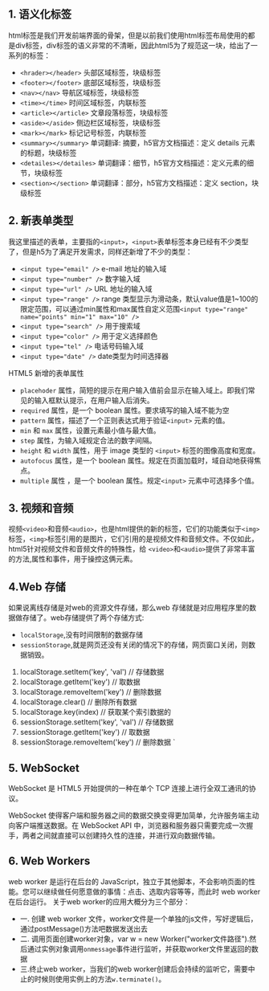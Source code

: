 ## 1. 语义化标签

html标签是我们开发前端界面的骨架，但是以前我们使用html标签布局使用的都是div标签，div标签的语义非常的不清晰，因此html5为了规范这一块，给出了一系列的标签：

- `<hrader></header>`  头部区域标签，块级标签
- `<footer></footer>`  底部区域标签，块级标签
- `<nav></nav>` 导航区域标签，块级标签
- `<time></time>` 时间区域标签，内联标签
- `<article></article>` 文章段落标签，块级标签
- `<aside></aside>` 侧边栏区域标签，块级标签
- `<mark></mark>` 标记记号标签，内联标签
- `<summary></summary>` 单词翻译: 摘要，h5官方文档描述：定义 details 元素的标题，块级标签
- `<detailes></detailes>` 单词翻译：细节，h5官方文档描述：定义元素的细节，块级标签
- `<section></section>` 单词翻译：部分，h5官方文档描述：定义 section，块级标签




## 2. 新表单类型

我这里描述的表单，主要指的`<input>`，`<input>`表单标签本身已经有不少类型了，但是h5为了满足开发需求，同样还新增了不少的类型：

- `<input type="email" />`  e-mail 地址的输入域
- `<input type="number" />` 数字输入域
- `<input type="url" />` URL 地址的输入域
- `<input type="range" />` range 类型显示为滑动条，默认value值是1~100的限定范围，可以通过min属性和max属性自定义范围`<input type="range" name="points" min="1" max="10" />`
- `<input type="search" />` 用于搜索域
- `<input type="color" />` 用于定义选择颜色
- `<input type="tel" />` 电话号码输入域
- `<input type="date" />` date类型为时间选择器

HTML5 新增的表单属性

- `placehoder` 属性，简短的提示在用户输入值前会显示在输入域上。即我们常见的输入框默认提示，在用户输入后消失。
- `required`  属性，是一个 boolean 属性。要求填写的输入域不能为空
- `pattern` 属性，描述了一个正则表达式用于验证`<input>` 元素的值。
- `min` 和 `max` 属性，设置元素最小值与最大值。
- `step` 属性，为输入域规定合法的数字间隔。
- `height` 和 `width` 属性，用于 image 类型的 `<input>` 标签的图像高度和宽度。
- `autofocus` 属性，是一个 boolean 属性。规定在页面加载时，域自动地获得焦点。
- `multiple` 属性 ，是一个 boolean 属性。规定`<input>` 元素中可选择多个值。



## 3. 视频和音频

视频`<video>`和音频`<audio>`，也是html提供的新的标签，它们的功能类似于`<img>`标签，`<img>`标签引用的是图片，它们引用的是视频文件和音频文件。不仅如此，html5针对视频文件和音频文件的特殊性，给 `<video>`和`<audio>`提供了非常丰富的方法,属性和事件，用于操控这俩元素。

## 4.Web 存储

如果说离线存储是对web的资源文件存储，那么web 存储就是对应用程序里的数据做存储了。web存储提供了两个存储方式:

- `localStorage`,没有时间限制的数据存储
- `sessionStorage`,就是网页还没有关闭的情况下的存储，网页窗口关闭，则数据销毁。

1. localStorage.setItem('key', 'val') // 存储数据
2. localStorage.getItem('key') // 取数据
3. localStorage.removeItem('key')   // 删除数据
4. localStorage.clear() // 删除所有数据
5. localStorage.key(index)  // 获取某个索引数据的
6. sessionStorage.setItem('key', 'val') // 存储数据
7. sessionStorage.getItem('key') // 取数据
8. sessionStorage.removeItem('key')   // 删除数据 `



## 5. WebSocket

WebSocket 是 HTML5 开始提供的一种在单个 TCP 连接上进行全双工通讯的协议。

WebSocket 使得客户端和服务器之间的数据交换变得更加简单，允许服务端主动向客户端推送数据。在 WebSocket API 中，浏览器和服务器只需要完成一次握手，两者之间就直接可以创建持久性的连接，并进行双向数据传输。

## 6. Web Workers

web worker 是运行在后台的 JavaScript，独立于其他脚本，不会影响页面的性能。您可以继续做任何愿意做的事情：点击、选取内容等等，而此时 web worker 在后台运行。 关于web worker的应用大概分为三个部分：

- 一. 创建 web worker 文件，worker文件是一个单独的js文件，写好逻辑后，通过postMessage()方法吧数据发送出去
- 二. 调用页面创建worker对象，var w = new Worker("worker文件路径").然后通过实例对象调用`onmessage`事件进行监听，并获取worker文件里返回的数据
- 三.终止web worker，当我们的web worker创建后会持续的监听它，需要中止的时候则使用实例上的方法`w.terminate()`。